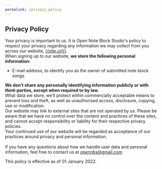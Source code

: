 ```yaml
---
permalink: /privacy_policy
---
```


<section id="banner">
	<h2>Privacy Policy</h2>
</section>
<section id="one" class="wrapper style1">
	<div class="container">
		<div class="row">
			<div class="12u 12u$(small)">
				<p>Your privacy is important to us. It is Open Note Block Studio's policy to respect your privacy regarding any information we may collect from you across our website, <a href='{{site.url}}'>{{site.url}}</a>.<br>
				When signing up to our website, <b>we store the following personal information:</b></p>
				<ul>
  					<li>E-mail address, to identify you as the owner of submitted note block songs</li>
				</ul>
				<p><b>We don’t share any personally identifying information publicly or with third-parties, except when required to by law.</b><br>
				What data we store, we’ll protect within commercially acceptable means to prevent loss and theft, as well as unauthorised access, disclosure, copying, use or modification.<br>
				Our website may link to external sites that are not operated by us. Please be aware that we have no control over the content and practices of these sites, and cannot accept responsibility or liability for their respective privacy policies.<br>
				Your continued use of our website will be regarded as acceptance of our practices around privacy and personal information.<br><br>
				If you have any questions about how we handle user data and personal information, feel free to contact us at <a href = "mailto: opennbs@gmail.com">opennbs@gmail.com</a><br></p>
				<p>This policy is effective as of 01 January 2022.</p>
			</div>
		</div>
	</div>
</section>